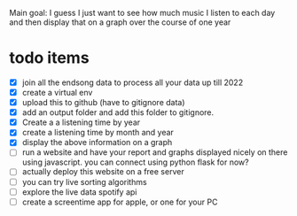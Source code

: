 
Main goal:
I guess I just want to see how much music I listen to each day and then display that on a graph over the course of one year 



# todo items 
- [x] join all the endsong data to process all your data up till 2022 
- [x] create a virtual env 
- [x] upload this to github (have to gitignore data)
- [x] add an output folder and add this folder to gitignore.
- [x] Create a a listening time by year  
- [x] create a listening time by month and year 
- [x] display the above information on a graph 
- [ ] run a website and have your report and graphs displayed nicely on there using javascript. you can connect using python flask for now? 
- [ ] actually deploy this website on a free server 
- [ ] you can try live sorting algorithms 
- [ ] explore the live data spotify api 
- [ ] create a screentime app for apple, or one for your PC 